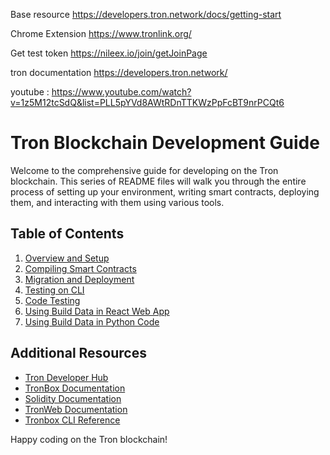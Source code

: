 Base resource https://developers.tron.network/docs/getting-start

Chrome Extension https://www.tronlink.org/

Get test token https://nileex.io/join/getJoinPage

tron documentation https://developers.tron.network/ 

youtube : https://www.youtube.com/watch?v=1z5M12tcSdQ&list=PLL5pYVd8AWtRDnTTKWzPpFcBT9nrPCQt6


# Tron Blockchain Development Guide

Welcome to the comprehensive guide for developing on the Tron blockchain. This series of README files will walk you through the entire process of setting up your environment, writing smart contracts, deploying them, and interacting with them using various tools.

## Table of Contents

1. [Overview and Setup](01_overview.md)
2. [Compiling Smart Contracts](02_compiling_smart_contracts.md)
3. [Migration and Deployment](03_migration.md)
4. [Testing on CLI](04_testing_on_cli.md)
5. [Code Testing](05_code_testing.md)
6. [Using Build Data in React Web App](06_build_data_use_in_react_webapp.md)
7. [Using Build Data in Python Code](07_build_data_use_in_python_code.md)

## Additional Resources

- [Tron Developer Hub](https://developers.tron.network/)
- [TronBox Documentation](https://developers.tron.network/docs/tron-box-user-guide)
- [Solidity Documentation](https://docs.soliditylang.org/)
- [TronWeb Documentation](https://developers.tron.network/docs/tron-web-intro)
- [Tronbox CLI Reference](https://developers.tron.network/reference/interact-with-a-contract)

Happy coding on the Tron blockchain!
